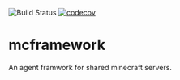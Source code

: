 ![Build Status](https://github.com/avarebiri/mcframework/actions/workflows/main.yml/badge.svg)
[![codecov](https://codecov.io/gh/avarebiri/mcframework/branch/main/graph/badge.svg)](https://codecov.io/gh/avarebiri/mcframework)


# mcframework
An agent framwork for shared minecraft servers.
